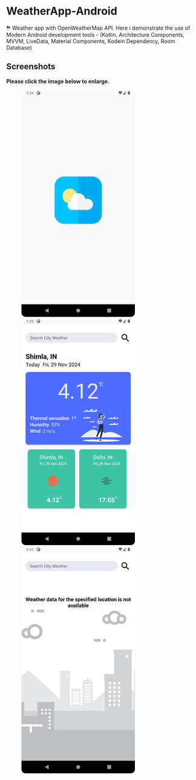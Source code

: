 # WeatherApp-Android
⛈ Weather app with OpenWeatherMap API.  Here i demonstrate the use of Modern Android development tools - (Kotlin, Architecture Components, MVVM, LiveData, Material Components, Kodein Dependency, Room Database)


## Screenshots

**Please click the image below to enlarge.**

<img src="https://github.com/Chiragspatel2310/WeatherAssignment/blob/master/Screenshot/Screenshot_20241201_093500.png" height="600" width="300" hspace="40">
<img src="https://github.com/Chiragspatel2310/WeatherAssignment/blob/master/Screenshot/Screenshot_20241201_093552.png" height="600" width="300" hspace="40">
<img src="https://github.com/Chiragspatel2310/WeatherAssignment/blob/master/Screenshot/Screenshot_20241201_094118.png" height="600" width="300" hspace="40">

